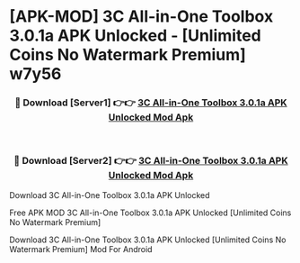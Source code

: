 # [APK-MOD] 3C All-in-One Toolbox 3.0.1a APK Unlocked - [Unlimited Coins No Watermark Premium] w7y56



<div align="center">
<h3>🔴 Download [Server1] 👉👉 <a href="https://momento.my/?title=3C_All-in-One_Toolbox_3.0.1a_APK_Unlocked">3C All-in-One Toolbox 3.0.1a APK Unlocked Mod Apk</a></h3><br>

<h3>🔴 Download [Server2] 👉👉 <a href="https://momento.my/?title=3C_All-in-One_Toolbox_3.0.1a_APK_Unlocked">3C All-in-One Toolbox 3.0.1a APK Unlocked Mod Apk</a></h3>
</div>



Download 3C All-in-One Toolbox 3.0.1a APK Unlocked 

Free APK MOD 3C All-in-One Toolbox 3.0.1a APK Unlocked [Unlimited Coins No Watermark Premium]

Download 3C All-in-One Toolbox 3.0.1a APK Unlocked [Unlimited Coins No Watermark Premium] Mod For Android
